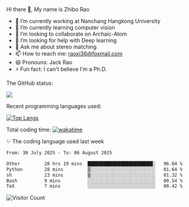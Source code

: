 Hi there 👋, My name is Zhibo Rao
- 🔭 I’m currently working at Nanchang Hangkong University
- 🌱 I’m currently learning computer vision
- 👯 I’m looking to collaborate on Archaic-Atom
- 🤔 I’m looking for help with Deep learning
- 💬 Ask me about stereo matching
- 📫 How to reach me: raoxi36@foxmail.com
- 😄 Pronouns: Jack Rao
- ⚡ Fun fact: I can't believe I'm a Ph.D.

The GitHub status:

![](https://github-readme-stats.vercel.app/api?username=ZhiboRao)

Recent programming languages used:

[![Top Langs](https://github-readme-stats.vercel.app/api/top-langs/?username=ZhiboRao&layout=compact)](https://github.com/anuraghazra/github-readme-stats)

Total coding time: [![wakatime](https://wakatime.com/badge/user/51ec5ec7-4742-4243-9eea-732ade32c0b7.svg)](https://wakatime.com/@51ec5ec7-4742-4243-9eea-732ade32c0b7)

✨ The coding language used last week 
<!--START_SECTION:waka-->

```txt
From: 30 July 2025 - To: 06 August 2025

Other         28 hrs 19 mins  ████████████████████████░   96.04 %
Python        28 mins         ▒░░░░░░░░░░░░░░░░░░░░░░░░   01.64 %
sh            23 mins         ▒░░░░░░░░░░░░░░░░░░░░░░░░   01.32 %
Bash          9 mins          ░░░░░░░░░░░░░░░░░░░░░░░░░   00.54 %
TeX           7 mins          ░░░░░░░░░░░░░░░░░░░░░░░░░   00.42 %
```

<!--END_SECTION:waka-->

![Visitor Count](https://profile-counter.glitch.me/Raohaocheng/count.svg)
